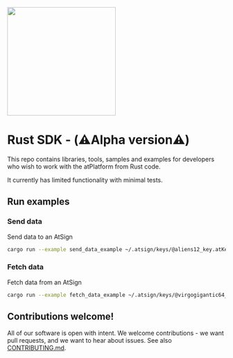 <img width=250px src="https://atsign.dev/assets/img/atPlatform_logo_gray.svg?sanitize=true">

# Rust SDK - (⚠️Alpha version⚠️)
This repo contains libraries, tools, samples and examples for developers who wish to work with the atPlatform from Rust code.

It currently has limited functionality with minimal tests.

## Run examples
### Send data
Send data to an AtSign
```sh 
cargo run --example send_data_example ~/.atsign/keys/@aliens12_key.atKeys hello_there aliens12 virgogigantic64
```

### Fetch data
Fetch data from an AtSign
```sh 
cargo run --example fetch_data_example ~/.atsign/keys/@virgogigantic64_key.atKeys virgogigantic64 aliens12
```

## Contributions welcome!

All of our software is open with intent. We welcome contributions - we want pull requests, and we want to hear about issues. See also [CONTRIBUTING.md](CONTRIBUTING.md).
